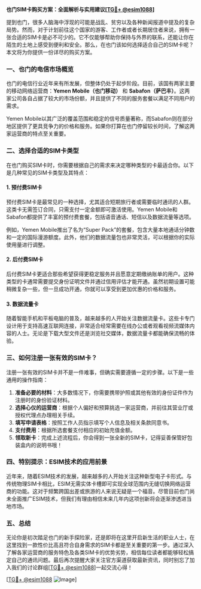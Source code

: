 **也门SIM卡购买方案：全面解析与实用建议[[TG💪+ @esim1088](https://t.me/s/esim1088)]**

提到也门，很多人脑海中浮现的可能是战乱、贫穷以及各种新闻报道中提及的复杂局势。然而，对于计划前往这个国家的游客、工作者或者长期居住者来说，拥有一张合适的SIM卡是必不可少的。它不仅能够帮助你保持与外界的联系，还能让你在陌生的土地上感受到便利和安全。那么，在也门该如何选择适合自己的SIM卡呢？本文将为你提供一份详尽的购买方案。

### 一、也门的电信市场概览

也门的电信行业近年来有所发展，但整体仍处于起步阶段。目前，该国有两家主要的移动网络运营商：**Yemen Mobile（也门移动）** 和 **Sabafon（萨巴丰）**。这两家公司各自占据了较大的市场份额，并且提供了不同的服务套餐以满足不同用户的需求。

Yemen Mobile以其广泛的覆盖范围和稳定的信号质量著称，而Sabafon则在部分地区提供了更具竞争力的价格和服务。如果你打算在也门停留较长时间，了解这两家运营商的特点至关重要。

### 二、选择合适的SIM卡类型

在也门购买SIM卡时，你需要根据自己的需求来决定哪种类型的卡最适合你。以下是几种常见的SIM卡类型及其特点：

#### 1. 预付费SIM卡
预付费SIM卡是最常见的一种选择，尤其适合短期旅行者或需要临时通讯的人群。这类卡无需签订合同，只需支付一定金额即可激活使用。Yemen Mobile和Sabafon都提供了丰富的预付费套餐，包括语音通话、短信以及数据流量等选项。

例如，Yemen Mobile推出了名为“Super Pack”的套餐，包含大量本地通话分钟数和一定的国际漫游额度。此外，他们的数据流量包也非常灵活，可以根据你的实际使用量进行调整。

#### 2. 后付费SIM卡
后付费SIM卡更适合那些希望获得更稳定服务并且愿意定期缴纳账单的用户。这种类型的卡通常需要提交身份证明文件并通过信用评估才能开通。虽然初期设置可能稍微复杂一些，但一旦成功开通，你就可以享受到更加优惠的价格和服务。

#### 3. 数据流量卡
随着智能手机和平板电脑的普及，越来越多的人开始关注数据流量卡。这些卡专门设计用于支持高速互联网连接，非常适合经常需要在线办公或者观看视频流媒体内容的人士。无论是下载大型文件还是浏览社交媒体，数据流量卡都能确保流畅的体验。

### 三、如何注册一张有效的SIM卡？

注册一张有效的SIM卡并不是一件难事，但确实需要遵循一定的步骤。以下是一些通用的操作指南：

1. **准备必要的材料**：大多数情况下，你需要携带护照或其他有效的身份证件作为注册时的身份验证材料。
2. **选择心仪的运营商**：根据个人偏好和预算挑选一家运营商，并前往其营业厅或授权代理点办理相关手续。
3. **填写申请表格**：按照工作人员指示填写个人信息及相关条款同意书。
4. **支付费用**：根据所选套餐支付相应的初始充值金额。
5. **领取新卡**：完成上述流程后，你会得到一张全新的SIM卡，记得妥善保管好包装盒内的说明书哦！

### 四、特别提示：ESIM技术的应用前景

近年来，随着ESIM技术的发展，越来越多的人开始关注这种新型电子卡形式。与传统物理SIM卡相比，ESIM无需实体卡槽即可实现全球范围内无缝切换网络运营商的功能。这对于频繁跨国出差或旅游的人来说无疑是一个福音。尽管目前也门尚未全面推广ESIM技术，但我们有理由相信未来几年内这项创新将会逐渐渗透进当地市场。

### 五、总结

无论你是初次踏足也门的新手探险家，还是即将在这里开启新生活的职业人士，在这里找到一款性价比高且符合自身需求的SIM卡都是至关重要的第一步。通过深入了解各家运营商的服务特色及各类SIM卡的优势劣势，相信每位读者都能够轻松搞定自己的通讯问题。最后再次提醒大家关注官方渠道获取最新资讯，同时别忘了加入我们的讨论群组[[TG💪+ @esim1088](https://t.me/s/esim1088)]一起交流心得！

[[TG💪+ @esim1088](https://t.me/s/esim1088) ![Image](https://i.postimg.cc/4NQfJmqS/Snipaste-2025-05-13-00-14-12.png)]